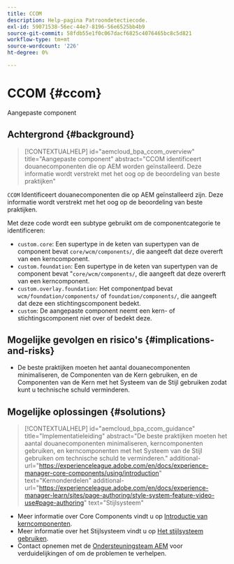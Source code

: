```yaml
---
title: CCOM
description: Help-pagina Patroondetectiecode.
exl-id: 59071538-56ec-44e7-8196-56e6525bb4b9
source-git-commit: 58fdb55e1f0c067dacf6825c4076465bc8c5d821
workflow-type: tm+mt
source-wordcount: '226'
ht-degree: 0%

---
```


# CCOM {#ccom}

Aangepaste component

## Achtergrond {#background}

>[!CONTEXTUALHELP]
>id="aemcloud_bpa_ccom_overview"
>title="Aangepaste component"
>abstract="CCOM identificeert douanecomponenten die op AEM worden geïnstalleerd. Deze informatie wordt verstrekt met het oog op de beoordeling van beste praktijken"

`CCOM` Identificeert douanecomponenten die op AEM geïnstalleerd zijn. Deze informatie wordt verstrekt met het oog op de beoordeling van beste praktijken.

Met deze code wordt een subtype gebruikt om de componentcategorie te identificeren:

* `custom.core`: Een supertype in de keten van supertypen van de component bevat `core/wcm/components/`, die aangeeft dat deze overerft van een kerncomponent.
* `custom.foundation`: Een supertype in de keten van supertypen van de component bevat &quot;`core/wcm/components/`, die aangeeft dat deze overerft van een kerncomponent.
* `custom.overlay.foundation`: Het componentpad bevat `wcm/foundation/components/` of `foundation/components/`, die aangeeft dat deze een stichtingscomponent bedekt.
* `custom`: De aangepaste component neemt een kern- of stichtingscomponent niet over of bedekt deze.

## Mogelijke gevolgen en risico&#39;s {#implications-and-risks}

* De beste praktijken moeten het aantal douanecomponenten minimaliseren, de Componenten van de Kern gebruiken, en de Componenten van de Kern met het Systeem van de Stijl gebruiken zodat kunt u technische schuld verminderen.

## Mogelijke oplossingen {#solutions}

>[!CONTEXTUALHELP]
>id="aemcloud_bpa_ccom_guidance"
>title="Implementatieleiding"
>abstract="De beste praktijken moeten het aantal douanecomponenten minimaliseren, kerncomponenten gebruiken, en kerncomponenten met het Systeem van de Stijl gebruiken om technische schuld te verminderen."
>additional-url="https://experienceleague.adobe.com/en/docs/experience-manager-core-components/using/introduction" text="Kernonderdelen"
>additional-url="https://experienceleague.adobe.com/en/docs/experience-manager-learn/sites/page-authoring/style-system-feature-video-use#page-authoring" text="Stijlsysteem"

* Meer informatie over Core Components vindt u op [Introductie van kerncomponenten](https://experienceleague.adobe.com/en/docs/experience-manager-core-components/using/introduction).
* Meer informatie over het Stijlsysteem vindt u op [Het stijlsysteem gebruiken](https://experienceleague.adobe.com/en/docs/experience-manager-learn/sites/page-authoring/style-system-feature-video-use#page-authoring).
* Contact opnemen met de [Ondersteuningsteam AEM](https://helpx.adobe.com/enterprise/using/support-for-experience-cloud.html) voor verduidelijkingen of om de problemen te verhelpen.

